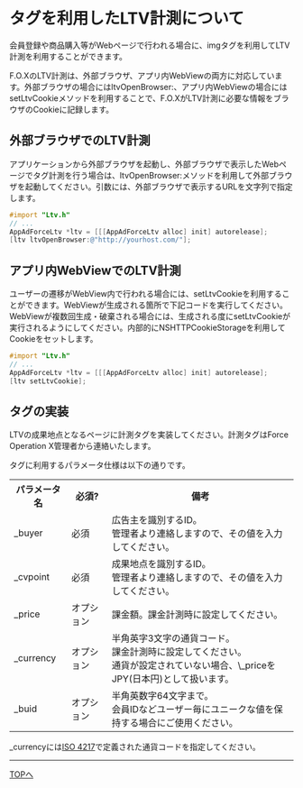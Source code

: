 # タグを利用したLTV計測について

会員登録や商品購入等がWebページで行われる場合に、imgタグを利用してLTV計測を利用することができます。

F.O.XのLTV計測は、外部ブラウザ、アプリ内WebViewの両方に対応しています。外部ブラウザの場合にはltvOpenBrowser:、アプリ内WebViewの場合にはsetLtvCookieメソッドを利用することで、F.O.XがLTV計測に必要な情報をブラウザのCookieに記録します。

## 外部ブラウザでのLTV計測

アプリケーションから外部ブラウザを起動し、外部ブラウザで表示したWebページでタグ計測を行う場合は、ltvOpenBrowser:メソッドを利用して外部ブラウザを起動してください。引数には、外部ブラウザで表示するURLを文字列で指定します。

```objective-c
#import "Ltv.h"
// ...
AppAdForceLtv *ltv = [[[AppAdForceLtv alloc] init] autorelease];
[ltv ltvOpenBrowser:@"http://yourhost.com/"];
```

## アプリ内WebViewでのLTV計測

ユーザーの遷移がWebView内で行われる場合には、setLtvCookieを利用することができます。WebViewが生成される箇所で下記コードを実行してください。WebViewが複数回生成・破棄される場合には、生成される度にsetLtvCookieが実行されるようにしてください。内部的にNSHTTPCookieStorageを利用してCookieをセットします。

```objective-c
#import "Ltv.h"
// ...
AppAdForceLtv *ltv = [[[AppAdForceLtv alloc] init] autorelease];
[ltv setLtvCookie];
```

## タグの実装

LTVの成果地点となるページに計測タグを実装してください。計測タグはForce Operation X管理者から連絡いたします。

タグに利用するパラメータ仕様は以下の通りです。

<table>
<tr>
  <th>パラメータ名</th>
  <th>必須?</th>
  <th>備考</th>
</tr>
<tr>
  <td>_buyer</td>
  <td>必須</td>
  <td>広告主を識別するID。<br />管理者より連絡しますので、その値を入力してください。</td>
</tr>
<tr>
  <td>_cvpoint</td>
  <td>必須</td>
  <td>成果地点を識別するID。<br />管理者より連絡しますので、その値を入力してください。</td>
</tr>
<tr>
  <td>_price</td>
  <td>オプション</td>
  <td>課金額。課金計測時に設定してください。<br /></td>
</tr>
<tr>
  <td>_currency</td>
  <td>オプション</td>
  <td>半角英字3文字の通貨コード。<br />課金計測時に設定してください。<br />通貨が設定されていない場合、\_priceをJPY(日本円)として扱います。</td>
</tr>
<tr>
  <td>_buid</td>
  <td>オプション</td>
  <td>半角英数字64文字まで。<br />会員IDなどユーザー毎にユニークな値を保持する場合にご使用ください。</td>
</tr>
</table>

\_currencyには[ISO 4217](http://ja.wikipedia.org/wiki/ISO_4217)で定義された通貨コードを指定してください。

---
[TOPへ](/lang/ja/README.md)
